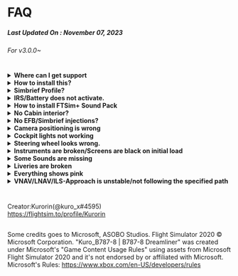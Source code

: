 # FAQ
##### Last Updated On : November 07, 2023
###### For v3.0.0~


#
<details><summary><strong>Where can I get support</strong></summary>
  
- Read following FAQ before contact support.
  >It solves 99% of the problem.
- Support requests should be directed to the HorizonSim discord.
  - Link: https://discord.gg/Peyby68DTs
</details>


<details><summary><strong>How to install this?</strong></summary>

- extract Kuro_B787-8.***.zip and drag and drop Kuro_B787-8 folder to your MSFS Community folder.
   >- Recommend to Use [7-Zip](https://www.7-zip.org) to extract downloaded zip file. (not WinRAR, it often cause file errors.)  

  
  <strong>Required Contents :</strong>
 - MSFS Premium Delux Version (B787-10)  
   >~~HeavyDivision's B78XH(any version)~~ ; is no longer required since v2.0.0. And <strong>if you have used Stable/DEV version, it should be removed.</strong>

</details>

<details><summary><strong>Simbrief Profile?</strong></summary></big>
 
- [SimBrief Profile
(GENX-1B64/TRENT1000-H2) v3.0.0~](https://dispatch.simbrief.com/airframes/share/337573_1689936264695)
- is the same as that shown in the simbrief by default.↓
  
![image](https://media.discordapp.net/attachments/746019679163777109/1171439564754259978/image.png?ex=655caf1c&is=654a3a1c&hm=2eece7a5c4e49c8e9c510da2a90fdd2b91a820f71907e045a078d0d8950c4dad&=)

</details>

<details><summary><strong>IRS/Battery does not activate.</strong></summary>
  
- is because of interference from outdated Light/Improvement Mod (e.g.:NewLight mod)
  
  Fix: Remove mods for B787-8 from Community  
  >If you’ve been using Newlight, Remove:  
  >z-Newlight-settinglight-AS-B787-10  
  >z-Newlight-settinglight-Kuro_B787_8  


</details>

<details><summary><strong>How to install FTSim+ Sound Pack</strong></summary>
  
- Follow official FTSim+ instruction(INFO.pdf). (or ask FTSim)
  >- B787Genx_Sp (FS2020) v1.17 For Kuro v2 Package
  >- B787RR_Sp (FS2020) v1.49b For Kuro v2 Package

>(Google “MSFS 787 Soundpack” to find soundpacks made by FTSim)  
</details>

<details><summary><strong>No Cabin interior?</strong></summary></big>
  
- No.

</details>

<details><summary><strong>No EFB/Simbrief injections?</strong></summary>

- Update to v3.0.0+

</details>

<details><summary><strong>Camera positioning is wrong</strong></summary>

- Remove all camera mods from your Community folder.

</details>

<details><summary><strong>Cockpit lights not working</strong></summary>

- Remove all light mods from your Community folder.

</details>

<details><summary><strong>Steering wheel looks wrong.</strong></summary>

- Ask the original livery creator to update their model.
  >(Keep in mind that third party Liveries are not supported by me.)

</details>

<details><summary><strong>Instruments are broken/Screens are black on initial load</strong></summary>

- (First of all, have you installed MSFS B787-10?)
- Delete HeavyDivision’s B78XH mod
- Update B787-10 from Content Manager
- maybe because of interference from outdated Light/Improvement Mod (e.g.:NewLight mod)  
  Fix: Remove mods for B787-8 from Community  
  >If you’ve been using Newlight, Remove:  
  >z-Newlight-settinglight-AS-B787-10  
  >z-Newlight-settinglight-Kuro_B787_8 

</details>


<details><summary><strong>Some Sounds are missing</strong></summary>

- All Soundpacks released before AAU2 Update(1.33.8.0,  Date: June 23th, 2023) are no longer compatible.
(So if you’re FTSim user, you need to update Soundpacks to v1.47(v1.49?) or late
  >(Keep in mind that third party Soundpacks are bot supported by me.)r)
</details>

<details><summary><strong>Liveries are broken</strong></summary>

- Ask the original livery creator.
  >(Keep in mind that third party Liveries are not supported by me.)

</details>

<details><summary><strong>Everything shows pink</strong></summary>

- Update B787-10 from Content Manager
- Stop using pirated contents.  
- <strong>Required Contents :
   - MSFS Premium Delux Version (B787-10)</strong>

</details>

<details><summary><strong>VNAV/LNAV/ILS-Approach is unstable/not following the specified path</strong></summary>

- Adjust Joystick dead-zone setting [20%-50%]  

![image](https://cdn.discordapp.com/attachments/770835189419999262/802254518376464424/Deadzone_Controls.png)

</details>

#
Creator:Kurorin(@kuro_x#4595)  
https://flightsim.to/profile/Kurorin
##
Some credits goes to Microsoft, ASOBO Studios.
Flight Simulator 2020 © Microsoft Corporation.
"Kuro_B787-8 | B787-8 Dreamliner" was created under Microsoft's "Game Content Usage Rules" using assets from Microsoft Flight Simulator 2020 and it's not endorsed by or affiliated with Microsoft.
Microsoft's Rules: https://www.xbox.com/en-US/developers/rules
